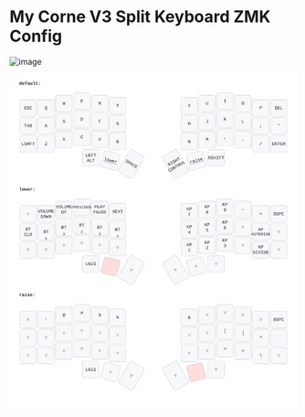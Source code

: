 # My Corne V3 Split Keyboard ZMK Config

![image](https://github.com/user-attachments/assets/5049329b-884b-4417-a85a-20a7237514b0)

![layout](keymap-drawer/corne.svg)
